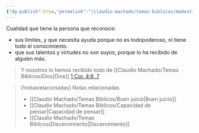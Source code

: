 ```yaml
---
{"dg-publish":true,"permalink":"/claudio-machado/temas-biblicos/modestia/","title":"Modestia","tags":["Humildad","modestia"]}
---
```


Cualidad que tiene la persona que reconoce:
- sus límites, y que necesita ayuda porque no es todopoderoso, ni tiene todo el conocimiento. 
- que sus talentos y virtudes no son suyos, porque lo ha recibido de alguien más. 

>Y nosotros lo hemos recibido todo de [[Claudio Machado/Temas Bíblicos/Dios\|Dios]] [1 Cor. 4:6, 7](https://wol.jw.org/es/wol/bc/r4/lp-s/1200013030/7/0)



> [!notasrelacionadas] Notas relacionadas
> - [[Claudio Machado/Temas Bíblicos/Buen juicio\|Buen juicio]]
> - [[Claudio Machado/Temas Bíblicos/Capacidad de pensar\|Capacidad de pensar]]
> - [[Claudio Machado/Temas Bíblicos/Discernimiento\|Discernimiento]]

